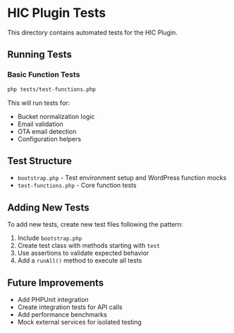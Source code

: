 # HIC Plugin Tests

This directory contains automated tests for the HIC Plugin.

## Running Tests

### Basic Function Tests
```bash
php tests/test-functions.php
```

This will run tests for:
- Bucket normalization logic
- Email validation 
- OTA email detection
- Configuration helpers

## Test Structure

- `bootstrap.php` - Test environment setup and WordPress function mocks
- `test-functions.php` - Core function tests

## Adding New Tests

To add new tests, create new test files following the pattern:
1. Include `bootstrap.php`
2. Create test class with methods starting with `test`
3. Use assertions to validate expected behavior
4. Add a `runAll()` method to execute all tests

## Future Improvements

- Add PHPUnit integration
- Create integration tests for API calls
- Add performance benchmarks
- Mock external services for isolated testing